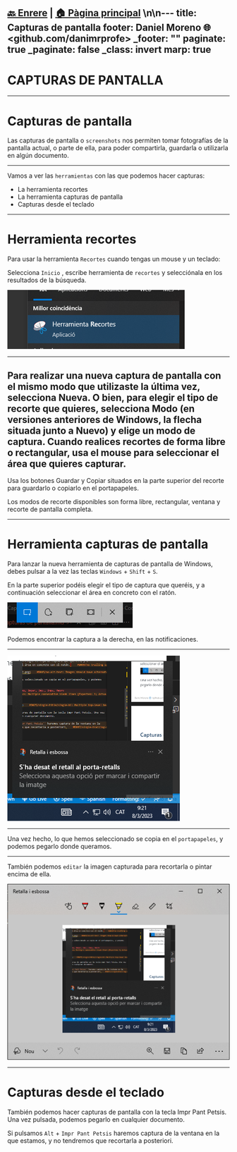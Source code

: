 [🔙 Enrere](../) | [🏠 Pàgina principal](http://danimrprofe.github.io/apuntes/) \n\n---
title: Capturas de pantalla
footer: Daniel Moreno 🌐 <github.com/danimrprofe>
_footer: ""
paginate: true
_paginate: false
_class: invert
marp: true
---

# CAPTURAS DE PANTALLA

---

# Capturas de pantalla

Las capturas de pantalla o ``screenshots`` nos permiten tomar fotografías de la pantalla actual, o parte de ella, para poder compartirla, guardarla o utilizarla en algún documento.

---

Vamos a ver las ``herramientas`` con las que podemos hacer capturas:

- La herramienta recortes
- La herramienta capturas de pantalla
- Capturas desde el teclado

---

# Herramienta recortes

Para usar la herramienta ``Recortes`` cuando tengas un mouse y un teclado:

Selecciona ``Inicio`` , escribe herramienta de ``recortes`` y selecciónala en los resultados de la búsqueda.

![](img/2023-03-08-09-05-42.png)

---

Para realizar una nueva captura de pantalla con el mismo modo que utilizaste la última vez, selecciona Nueva. O bien, para elegir el tipo de recorte que quieres, selecciona Modo (en versiones anteriores de Windows, la flecha situada junto a Nuevo) y elige un modo de captura. Cuando realices recortes de forma libre o rectangular, usa el mouse para seleccionar el área que quieres capturar.
---

Usa los botones Guardar y Copiar situados en la parte superior del recorte para guardarlo o copiarlo en el portapapeles.

Los modos de recorte disponibles son forma libre, rectangular, ventana y recorte de pantalla completa.

---

# Herramienta capturas de pantalla

Para lanzar la nueva herramienta de capturas de pantalla de Windows, debes pulsar a la vez las teclas ``Windows`` + ``Shift`` + ``S``.

En la parte superior podéis elegir el tipo de captura que queréis, y a continuación seleccionar el área en concreto con el ratón.

![](img/2023-03-08-09-21-32.png)

Podemos encontrar la captura a la derecha, en las notificaciones.

---

![bg contain](img/2023-03-08-09-22-02.png)

---

Una vez hecho, lo que hemos seleccionado se copia en el ``portapapeles``, y podemos pegarlo donde queramos.

---

También podemos ``editar`` la imagen capturada para recortarla o pintar encima de ella.

![](img/2023-03-08-09-23-27.png)

---

# Capturas desde el teclado

También podemos hacer capturas de pantalla con la tecla Impr Pant Petsis. Una vez pulsada, podemos pegarlo en cualquier documento.

Si pulsamos ``Alt`` + ``Impr Pant Petsis`` haremos captura de la ventana en la que estamos, y no tendremos que recortarla a posteriori.